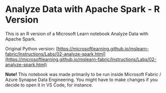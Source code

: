 # Analyze Data with Apache Spark - R Version
This is an R version of a Microsoft Learn notebook Analyze Data with Apache Spark.

Original Python version: [https://microsoftlearning.github.io/mslearn-fabric/Instructions/Labs/02-analyze-spark.html](https://microsoftlearning.github.io/mslearn-fabric/Instructions/Labs/02-analyze-spark.html)

**Note!** This notebook was made primarily to be run inside Microsoft Fabric / Azure Synapse Data Engineering. You might have to make changes if you decide to open it in VS Code, for instance.
